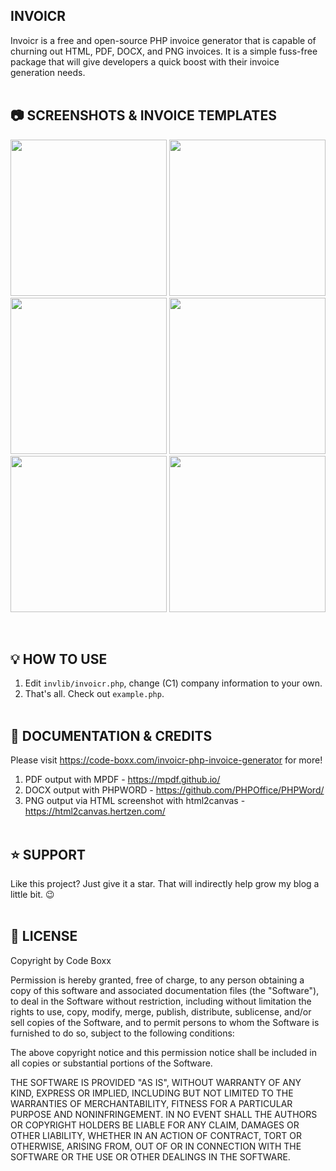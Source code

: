 ## INVOICR
Invoicr is a free and open-source PHP invoice generator that is capable of churning out HTML, PDF, DOCX, and PNG invoices. It is a simple fuss-free package that will give developers a quick boost with their invoice generation needs.
<br><br>

## :camera: SCREENSHOTS & INVOICE TEMPLATES
<p float="left">
  <img width="250" src="https://code-boxx.com/wp-content/uploads/2021/11/illus-invoicr-1.png">
  <img width="250" src="https://code-boxx.com/wp-content/uploads/2021/11/illus-invoicr-2.png">
  <img width="250" src="https://code-boxx.com/wp-content/uploads/2021/11/illus-invoicr-3.png">
  <img width="250" src="https://code-boxx.com/wp-content/uploads/2021/11/illus-invoicr-4.png">
  <img width="250" src="https://code-boxx.com/wp-content/uploads/2021/11/illus-invoicr-5.png">
  <img width="250" src="https://code-boxx.com/wp-content/uploads/2021/11/illus-invoicr-6.png">
</p><br>

## :bulb: HOW TO USE
1) Edit `invlib/invoicr.php`, change (C1) company information to your own.
2) That's all. Check out `example.php`.
<br><br>

## :link: DOCUMENTATION & CREDITS
Please visit https://code-boxx.com/invoicr-php-invoice-generator for more!

1) PDF output with MPDF - https://mpdf.github.io/
2) DOCX output with PHPWORD - https://github.com/PHPOffice/PHPWord/
3) PNG output via HTML screenshot with html2canvas - https://html2canvas.hertzen.com/
<br><br>

## :star: SUPPORT
Like this project? Just give it a star. That will indirectly help grow my blog a little bit. :wink:
<br><br>

## :newspaper: LICENSE
Copyright by Code Boxx

Permission is hereby granted, free of charge, to any person obtaining a copy
of this software and associated documentation files (the "Software"), to deal
in the Software without restriction, including without limitation the rights
to use, copy, modify, merge, publish, distribute, sublicense, and/or sell
copies of the Software, and to permit persons to whom the Software is
furnished to do so, subject to the following conditions:

The above copyright notice and this permission notice shall be included in all
copies or substantial portions of the Software.

THE SOFTWARE IS PROVIDED "AS IS", WITHOUT WARRANTY OF ANY KIND, EXPRESS OR
IMPLIED, INCLUDING BUT NOT LIMITED TO THE WARRANTIES OF MERCHANTABILITY,
FITNESS FOR A PARTICULAR PURPOSE AND NONINFRINGEMENT. IN NO EVENT SHALL THE
AUTHORS OR COPYRIGHT HOLDERS BE LIABLE FOR ANY CLAIM, DAMAGES OR OTHER
LIABILITY, WHETHER IN AN ACTION OF CONTRACT, TORT OR OTHERWISE, ARISING FROM,
OUT OF OR IN CONNECTION WITH THE SOFTWARE OR THE USE OR OTHER DEALINGS IN THE
SOFTWARE.
